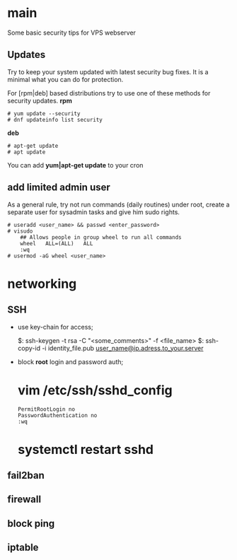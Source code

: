 <!--
File          : security_policy.md

Created       : Mon 09 Nov 2015 23:45:05
Last Modified : Mon Jun 06 2016 00:26:58 sharlatan
Maintainer    : sharlatan
-->
# main #
Some basic security tips for VPS webserver

## Updates ##
Try to keep your system updated with latest security bug fixes. It is a minimal
what you can do for protection.

For [rpm|deb] based distributions try to use one of these methods for security
updates.
__rpm__

    # yum update --security
    # dnf updateinfo list security

__deb__

    # apt-get update
    # apt update

You can add __yum|apt-get update__ to your cron

## add limited admin user ##
As a general rule, try not run commands (daily routines) under root,
create a separate user for sysadmin tasks and give him sudo rights.

    # useradd <user_name> && passwd <enter_password>
    # visudo
        ## Allows people in group wheel to run all commands
        wheel   ALL=(ALL)   ALL
        :wq
    # usermod -aG wheel <user_name>

# networking #

## SSH ##

*   use key-chain for access;
    
    $: ssh-keygen -t rsa -C "<some_comments>" -f <file_name>
    $: ssh-copy-id -i identity_file.pub user_name@ip.adress.to_your.server

*   block __root__ login and password auth;
    
    # vim /etc/ssh/sshd_config
        PermitRootLogin no
        PasswordAuthentication no
        :wq
    # systemctl restart sshd
    
## fail2ban ##
## firewall ##

## block ping ##

## iptable ##

